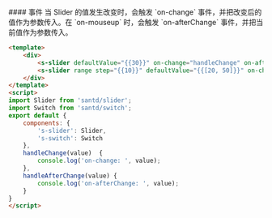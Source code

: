 <cn>
#### 事件
当 Slider 的值发生改变时，会触发 `on-change` 事件，并把改变后的值作为参数传入。在 `on-mouseup` 时，会触发 `on-afterChange` 事件，并把当前值作为参数传入。
</cn>

```html
<template>
    <div>
        <s-slider defaultValue="{{30}}" on-change="handleChange" on-afterChange="handleAfterChange" />
        <s-slider range step="{{10}}" defaultValue="{{[20, 50]}}" on-change="handleChange" on-afterChange="handleAfterChange" />
    </div>
</template>
<script>
import Slider from 'santd/slider';
import Switch from 'santd/switch';
export default {
    components: {
        's-slider': Slider,
        's-switch': Switch
    },
    handleChange(value)  {
        console.log('on-change: ', value);
    },
    handleAfterChange(value) {
        console.log('on-afterChange: ', value);
    }
}
</script>
```
